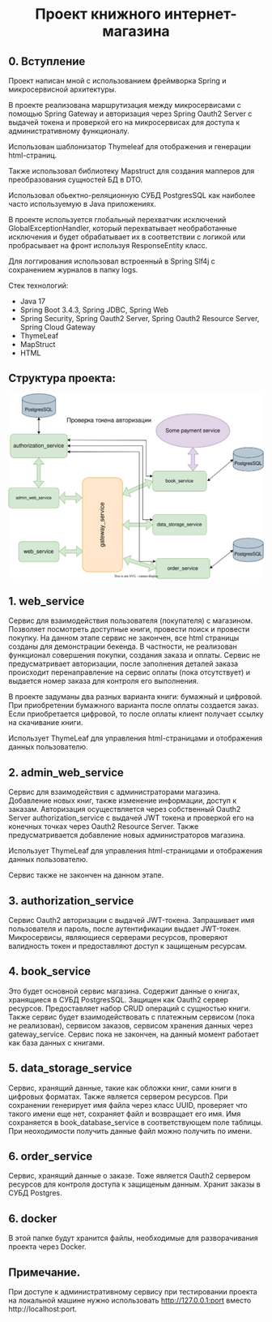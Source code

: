 <h1 style="text-align: center">  Проект книжного интернет-магазина</h1>

## 0. Вступление

Проект написан мной с использованием фреймворка Spring и микросервисной архитектуры.

В проекте реализована маршрутизация между микросервисами с помощью Spring Gateway и
авторизация через Spring Oauth2 Server с выдачей токена и проверкой его 
на микросервисах для доступа к административному функционалу. 

Использован шаблонизатор Thymeleaf для отображения и генерации html-страниц.

Также использовал библиотеку Mapstruct для создания мапперов для 
преобразования сущностей БД в DTO.

Использовал обьектно-реляционную СУБД PostgresSQL как наиболее часто используемую в 
Java приложениях. 

В проекте используется глобальный перехватчик исключений GlobalExceptionHandler, 
который перехватывает необработанные исключения и будет обрабатывает их в соответствии с 
логикой или пробрасывает на фронт используя ResponseEntity класс.

Для логгирования использовал встроенный в Spring Slf4j с сохранением журналов в папку logs.

Стек технологий:
* Java 17
* Spring Boot 3.4.3, Spring JDBC, Spring Web
* Spring Security, Spring Oauth2 Server, Spring Oauth2 Resource Server, Spring Cloud Gateway
* ThymeLeaf
* MapStruct
* HTML

## Структура проекта:

![projSchema](/projStruct.svg)

## 1. web_service

Сервис для взаимодействия пользователя (покупателя) с магазином.
Позволяет посмотреть доступные книги, провести поиск и провести покупку. 
На данном этапе сервис не закончен, все html страницы созданы для демонстрации бекенда.
В частности, не реализован функционал совершения покупки, создания заказа и оплаты.
Сервис не предусматривает авторизации, после заполнения деталей заказа происходит 
перенаправление на сервис оплаты (пока отсутствует) и выдается номер заказа для контроля 
его выполнения.

В проекте задуманы два разных варианта книги: бумажный и цифровой.
При приобретении бумажного варианта после оплаты создается заказ. 
Если приобретается цифровой, то после оплаты клиент получает ссылку на скачивание книги.

Использует ThymeLeaf для управления html-страницами и отображения данных пользователю. 

## 2. admin_web_service

Сервис для взаимодействия с администраторами магазина.
Добавление новых книг, также изменение информации, доступ к заказам.
Авторизация осуществляется через собственный Oauth2 Server authorization_service 
с выдачей JWT токена и проверкой его на конечных точках через Oauth2 Resource Server.
Также предусматривается добавление новых администраторов магазина.

Использует ThymeLeaf для управления html-страницами и отображения данных пользователю.

Сервис также не закончен на данном этапе.


## 3. authorization_service

Сервис Oauth2 авторизации с выдачей JWT-токена. 
Запрашивает имя пользователя и пароль, после аутентификации выдает JWT-токен.
Микросервисы, являющиеся серверами ресурсов, проверяют валидность токен и 
предоставляют доступ к защищеным ресурсам.

## 4. book_service

Это будет основной сервис магазина. Содержит данные о книгах, хранящиеся в СУБД PostgresSQL. 
Защищен как Oauth2 сервер ресурсов. Предоставляет набор CRUD операций с сущностью книги.
Также сервис будет взаимодействовать с платежным сервисом (пока не реализован), сервисом заказов,
сервисом хранения данных через gateway_service.
Сервис пока не закончен, на данный момент работает как база данных с книгами. 


## 5. data_storage_service

Сервис, хранящий данные, такие как обложки книг, сами книги в цифровых форматах. 
Также является сервером ресурсов. При сохранении генерирует имя файла через класс UUID, 
проверяет что такого имени еще нет, сохраняет файл и возвращает его имя. Имя сохраняется в 
book_database_service в соответствующем поле таблицы. При неоходимости получить данные файл
можно получить по имени. 

## 6. order_service

Сервис, хранящий данные о заказе. Тоже является Oauth2 сервером ресурсов для контроля доступа к 
защищеным данным. Хранит заказы в СУБД Postgres. 

## 6. docker

В этой папке будут хранится файлы, необходимые для разворачивания проекта 
через Docker.

## Примечание.

При доступе к административному сервису при тестировании проекта на локальной машине 
нужно использовать http://127.0.0.1:port вместо http://localhost:port.





